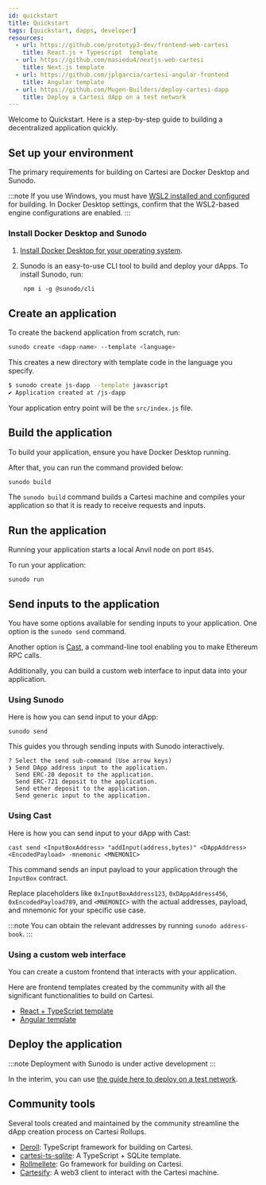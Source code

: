 ```yaml
---
id: quickstart
title: Quickstart
tags: [quickstart, dapps, developer]
resources:
  - url: https://github.com/prototyp3-dev/frontend-web-cartesi
    title: React.js + Typescript  template
  - url: https://github.com/masiedu4/nextjs-web-cartesi
    title: Next.js template
  - url: https://github.com/jplgarcia/cartesi-angular-frontend
    title: Angular template
  - url: https://github.com/Mugen-Builders/deploy-cartesi-dapp
    title: Deploy a Cartesi dApp on a test network
---
```


Welcome to Quickstart. Here is a step-by-step guide to building a decentralized application quickly.

## Set up your environment

The primary requirements for building on Cartesi are Docker Desktop and Sunodo.

:::note
If you use Windows, you must have [WSL2 installed and configured](https://learn.microsoft.com/en-us/windows/wsl/install) for building. In Docker Desktop settings, confirm that the WSL2-based engine configurations are enabled.
:::

### Install Docker Desktop and Sunodo

1. [Install Docker Desktop for your operating system](https://www.docker.com/products/docker-desktop/).

2. Sunodo is an easy-to-use CLI tool to build and deploy your dApps. To install Sunodo, run:

   ```shell
    npm i -g @sunodo/cli
   ```

## Create an application

To create the backend application from scratch, run:

```bash
sunodo create <dapp-name> --template <language>
```

This creates a new directory with template code in the language you specify.

```bash
$ sunodo create js-dapp --template javascript
✔ Application created at /js-dapp
```

Your application entry point will be the `src/index.js` file.

## Build the application

To build your application, ensure you have Docker Desktop running.

After that, you can run the command provided below:

```bash
sunodo build
```

The `sunodo build` command builds a Cartesi machine and compiles your application so that it is ready to receive requests and inputs.

## Run the application

Running your application starts a local Anvil node on port `8545`.

To run your application:

```
sunodo run
```

## Send inputs to the application

You have some options available for sending inputs to your application. One option is the `sunodo send` command.

Another option is [Cast](https://book.getfoundry.sh/cast/), a command-line tool enabling you to make Ethereum RPC calls.

Additionally, you can build a custom web interface to input data into your application.

### Using Sunodo

Here is how you can send input to your dApp:

```shell
sunodo send
```

This guides you through sending inputs with Sunodo interactively.

```
? Select the send sub-command (Use arrow keys)
❯ Send DApp address input to the application.
  Send ERC-20 deposit to the application.
  Send ERC-721 deposit to the application.
  Send ether deposit to the application.
  Send generic input to the application.
```

### Using Cast

Here is how you can send input to your dApp with Cast:

```shell
cast send <InputBoxAddress> "addInput(address,bytes)" <DAppAddress> <EncodedPayload> -mnemonic <MNEMONIC>
```

This command sends an input payload to your application through the `InputBox` contract.

Replace placeholders like `0xInputBoxAddress123`, `0xDAppAddress456`, `0xEncodedPayload789`, and `<MNEMONIC>` with the actual addresses, payload, and mnemonic for your specific use case.

:::note
You can obtain the relevant addresses by running `sunodo address-book`.
:::


### Using a custom web interface

You can create a custom frontend that interacts with your application.

Here are frontend templates created by the community with all the significant functionalities to build on Cartesi. 
- [React + TypeScript template](https://github.com/prototyp3-dev/frontend-web-cartesi)
- [Angular template](https://github.com/jplgarcia/cartesi-angular-frontend) 

## Deploy the application

:::note
Deployment with Sunodo is under active development
:::

In the interim, you can use [the guide here to deploy on a test network](https://github.com/Mugen-Builders/deploy-cartesi-dapp).

## Community tools

Several tools created and maintained by the community streamline the dApp creation process on Cartesi Rollups.

- [Deroll](https://github.com/tuler/deroll): TypeScript framework for building on Cartesi.
- [cartesi-ts-sqlite](https://github.com/doiim/cartesi-ts-sqlite): A TypeScript + SQLite template.
- [Rollmellete](https://github.com/gligneul/rollmelette): Go framework for building on Cartesi.
- [Cartesify](https://github.com/Calindra/cartesify): A web3 client to interact with the Cartesi machine.
```
